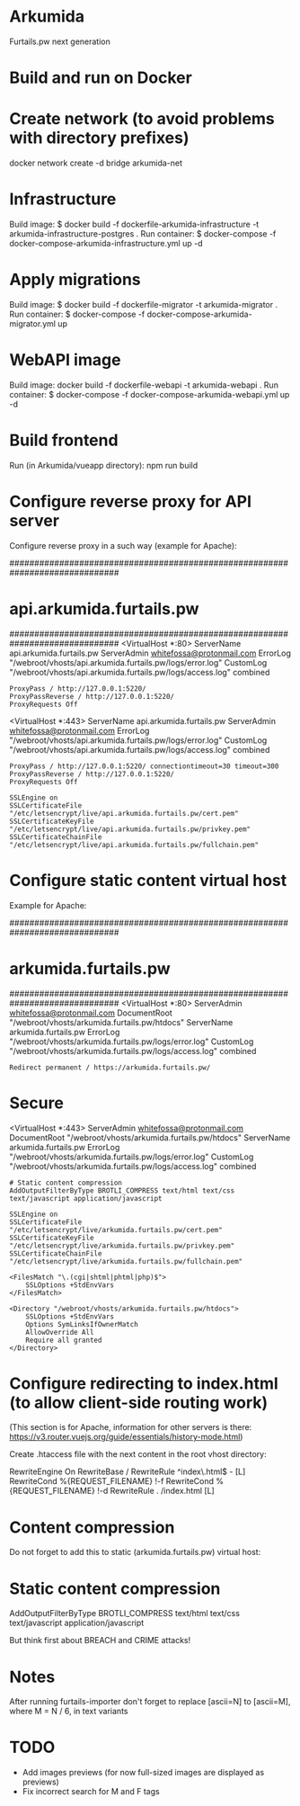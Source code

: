 # Arkumida
Furtails.pw next generation

# Build and run on Docker

# Create network (to avoid problems with directory prefixes)

docker network create -d bridge arkumida-net

# Infrastructure

Build image: $ docker build -f dockerfile-arkumida-infrastructure -t arkumida-infrastructure-postgres .
Run container: $ docker-compose -f docker-compose-arkumida-infrastructure.yml up -d

# Apply migrations

Build image: $ docker build -f dockerfile-migrator -t arkumida-migrator .
Run container: $ docker-compose -f docker-compose-arkumida-migrator.yml up

# WebAPI image

Build image: docker build -f dockerfile-webapi -t arkumida-webapi .
Run container: $ docker-compose -f docker-compose-arkumida-webapi.yml up -d

# Build frontend
Run (in Arkumida/vueapp directory): npm run build

# Configure reverse proxy for API server
Configure reverse proxy in a such way (example for Apache):

##############################################################################
#                           api.arkumida.furtails.pw                         #
##############################################################################
<VirtualHost *:80>
    ServerName api.arkumida.furtails.pw
    ServerAdmin whitefossa@protonmail.com
    ErrorLog "/webroot/vhosts/api.arkumida.furtails.pw/logs/error.log"
    CustomLog "/webroot/vhosts/api.arkumida.furtails.pw/logs/access.log" combined

    ProxyPass / http://127.0.0.1:5220/
    ProxyPassReverse / http://127.0.0.1:5220/
    ProxyRequests Off
</VirtualHost>

<VirtualHost *:443>
    ServerName api.arkumida.furtails.pw
    ServerAdmin whitefossa@protonmail.com
    ErrorLog "/webroot/vhosts/api.arkumida.furtails.pw/logs/error.log"
    CustomLog "/webroot/vhosts/api.arkumida.furtails.pw/logs/access.log" combined

    ProxyPass / http://127.0.0.1:5220/ connectiontimeout=30 timeout=300
    ProxyPassReverse / http://127.0.0.1:5220/
    ProxyRequests Off

	SSLEngine on
	SSLCertificateFile "/etc/letsencrypt/live/api.arkumida.furtails.pw/cert.pem"
	SSLCertificateKeyFile "/etc/letsencrypt/live/api.arkumida.furtails.pw/privkey.pem"
	SSLCertificateChainFile "/etc/letsencrypt/live/api.arkumida.furtails.pw/fullchain.pem"
</VirtualHost>

# Configure static content virtual host
Example for Apache:

##############################################################################
#                           arkumida.furtails.pw                              #
##############################################################################
<VirtualHost *:80>
    ServerAdmin whitefossa@protonmail.com
    DocumentRoot "/webroot/vhosts/arkumida.furtails.pw/htdocs"
    ServerName arkumida.furtails.pw
    ErrorLog "/webroot/vhosts/arkumida.furtails.pw/logs/error.log"
    CustomLog "/webroot/vhosts/arkumida.furtails.pw/logs/access.log" combined

    Redirect permanent / https://arkumida.furtails.pw/
</VirtualHost>

# Secure
<VirtualHost *:443>
    ServerAdmin whitefossa@protonmail.com
    DocumentRoot "/webroot/vhosts/arkumida.furtails.pw/htdocs"
    ServerName arkumida.furtails.pw
    ErrorLog "/webroot/vhosts/arkumida.furtails.pw/logs/error.log"
    CustomLog "/webroot/vhosts/arkumida.furtails.pw/logs/access.log" combined

    # Static content compression
    AddOutputFilterByType BROTLI_COMPRESS text/html text/css text/javascript application/javascript

	SSLEngine on
	SSLCertificateFile "/etc/letsencrypt/live/arkumida.furtails.pw/cert.pem"
	SSLCertificateKeyFile "/etc/letsencrypt/live/arkumida.furtails.pw/privkey.pem"
	SSLCertificateChainFile "/etc/letsencrypt/live/arkumida.furtails.pw/fullchain.pem"

	<FilesMatch "\.(cgi|shtml|phtml|php)$">
		SSLOptions +StdEnvVars
	</FilesMatch>

	<Directory "/webroot/vhosts/arkumida.furtails.pw/htdocs">
		SSLOptions +StdEnvVars
		Options SymLinksIfOwnerMatch
		AllowOverride All
		Require all granted
	</Directory>
</VirtualHost>

# Configure redirecting to index.html (to allow client-side routing work)

(This section is for Apache, information for other servers is there: https://v3.router.vuejs.org/guide/essentials/history-mode.html)

Create .htaccess file with the next content in the root vhost directory:

<ifModule mod_rewrite.c>
    RewriteEngine On
    RewriteBase /
    RewriteRule ^index\.html$ - [L]
    RewriteCond %{REQUEST_FILENAME} !-f
    RewriteCond %{REQUEST_FILENAME} !-d
    RewriteRule . /index.html [L]
</ifModule>

# Content compression

Do not forget to add this to static (arkumida.furtails.pw) virtual host:

# Static content compression
AddOutputFilterByType BROTLI_COMPRESS text/html text/css text/javascript application/javascript

But think first about BREACH and CRIME attacks!

# Notes
After running furtails-importer don't forget to replace [ascii=N] to [ascii=M], where M = N / 6, in text variants

# TODO
- Add images previews (for now full-sized images are displayed as previews)
- Fix incorrect search for M and F tags
